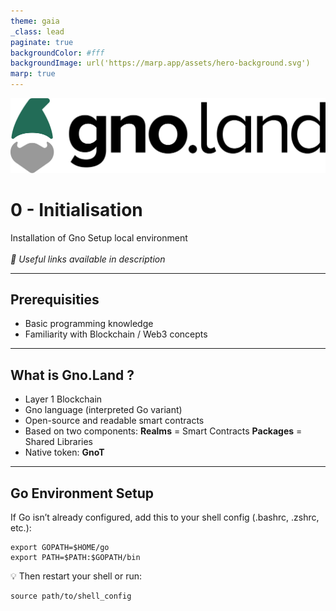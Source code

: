 ```yaml
---
theme: gaia
_class: lead
paginate: true
backgroundColor: #fff
backgroundImage: url('https://marp.app/assets/hero-background.svg')
marp: true
---
```


![width:600px](../images/gnoland-logo.png)
# 0 - Initialisation
Installation of Gno 
Setup local environment
\
\
*🔗 Useful links available in description*
<!--
Explain what the series is about
- Every aspect of Gno
- Things may be outdated
- 1 episode = 1 subject
Keep free going to desired episode.
-->
---

## Prerequisities

- Basic programming knowledge
- Familiarity with Blockchain / Web3 concepts

---
<!--
Gno.land is a Layer 1 blockchain that enables the execution of code using the Gno programming language, based on Go language.

Every code deployed on the chain is readable and open source, including comments. It use an interpreted variation of the Go programming language, running on GnoVM.
Using GnoT, the currency of the blockchain, we can interact with it.


-->

## What is Gno.Land ?
- Layer 1 Blockchain
- Gno language (interpreted Go variant)
- Open-source and readable smart contracts
- Based on two components:
    **Realms** = Smart Contracts
    **Packages** = Shared Libraries
- Native token: **GnoT**
---

## Go Environment Setup

If Go isn’t already configured, add this to your shell config (.bashrc, .zshrc, etc.):
```
export GOPATH=$HOME/go
export PATH=$PATH:$GOPATH/bin
```
💡 Then restart your shell or run:
```
source path/to/shell_config
```

<!--
Exemple of the counter application :
- Realm code
- Deploy in local using gnodev 
- gno.mod
- Gnoweb interface + actions
- Test the contract
= Show result on gnoweb

# Side note
You can test gno easily using the playground

Adena wallet
-->
